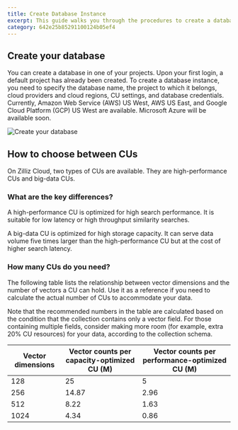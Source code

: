 ```yaml
---
title: Create Database Instance
excerpt: This guide walks you through the procedures to create a database instance on Zilliz Cloud and the principles of how to choose the proper CU type and decide the total number of CUs in need.
category: 642e25b85291100124b05ef4
---
```


## Create your database

You can create a database in one of your projects. Upon your first login, a default project has already been created. To create a database instance, you need to specify the database name, the project to which it belongs, cloud providers and cloud regions, CU settings, and database credentials. Currently, Amazon Web Service (AWS) US West, AWS US East, and Google Cloud Platform (GCP) US West are available. Microsoft Azure will be available soon.

![Create your database](https://assets.zilliz.com/zillizCloudDocAssets/create_the_first_database.png)

## How to choose between CUs
 
On Zilliz Cloud, two types of CUs are available. They are high-performance CUs and big-data CUs.

### What are the key differences?

A high-performance CU is optimized for high search performance. It is suitable for low latency or high throughput similarity searches.

A big-data CU is optimized for high storage capacity. It can serve data volume five times larger than the high-performance CU but at the cost of higher search latency.

### How many CUs do you need?

The following table lists the relationship between vector dimensions and the number of vectors a CU can hold. Use it as a reference if you need to calculate the actual number of CUs to accommodate your data.

Note that the recommended numbers in the table are calculated based on the condition that the collection contains only a vector field. For those containing multiple fields, consider making more room (for example, extra 20% CU resources) for your data, according to the collection schema.

| Vector dimensions | Vector counts per capacity-optimized CU (M) | Vector counts per performance-optimized CU (M) |
|-------------------|---------------------------------------------|------------------------------------------------|
| 128               | 25                                          | 5                                              |
| 256               | 14.87                                       | 2.96                                           |
| 512               | 8.22                                        | 1.63                                           |
| 1024              | 4.34                                        | 0.86                                           |
